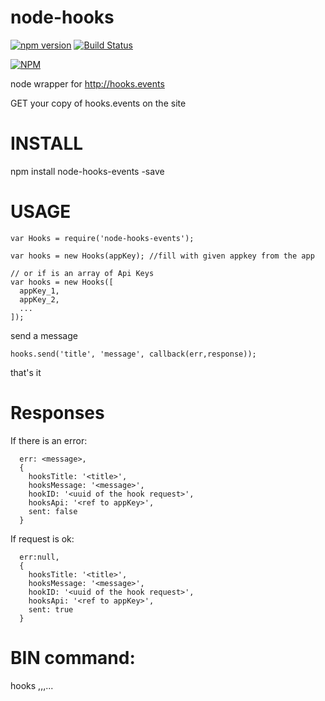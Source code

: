 node-hooks
==========
[![npm version](https://badge.fury.io/js/node-hooks-events.png)](http://badge.fury.io/js/node-hooks-events) [![Build Status](https://travis-ci.org/frnwtr/node-hooks-events.svg)](https://travis-ci.org/frnwtr/node-hooks-events)

[![NPM](https://nodei.co/npm/node-hooks-events.png)](https://nodei.co/npm/node-hooks-events/)

node wrapper for http://hooks.events

GET your copy of hooks.events on the site

INSTALL
=======

npm install node-hooks-events -save


USAGE
=====

```
var Hooks = require('node-hooks-events');

var hooks = new Hooks(appKey); //fill with given appkey from the app

// or if is an array of Api Keys
var hooks = new Hooks([
  appKey_1,
  appKey_2,
  ...
]);
```

send a message
```
hooks.send('title', 'message', callback(err,response));
```
that's it

Responses
=========

If there is an error:
```
  err: <message>,
  {
    hooksTitle: '<title>',
    hooksMessage: '<message>',
    hookID: '<uuid of the hook request>',
    hooksApi: '<ref to appKey>',
    sent: false
  }
```

If request is ok:
```
  err:null,
  {
    hooksTitle: '<title>',
    hooksMessage: '<message>',
    hookID: '<uuid of the hook request>',
    hooksApi: '<ref to appKey>',
    sent: true
  }
```

BIN command:
============

hooks <apiKey>,<apiKey>,<apiKey>,... <title> <message>
